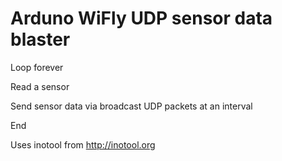 Arduno WiFly UDP sensor data blaster
=====
Loop forever

  Read a sensor


  Send sensor data via broadcast UDP packets at an interval

End


Uses inotool from http://inotool.org



